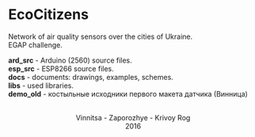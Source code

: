# EcoCitizens
Network of air quality sensors over the cities of Ukraine.<br>
EGAP challenge.

<b>ard_src</b> - Arduino (2560) source files.<br>
<b>esp_src</b> - ESP8266 source files.<br>
<b>docs</b> - documents: drawings, examples, schemes.<br>
<b>libs</b> - used libraries.<br>
<b>demo_old</b> - костыльные исходники первого макета датчика (Винница)<br>
<br>
<center>Vinnitsa - Zaporozhye - Krivoy Rog<br>
2016</center>
